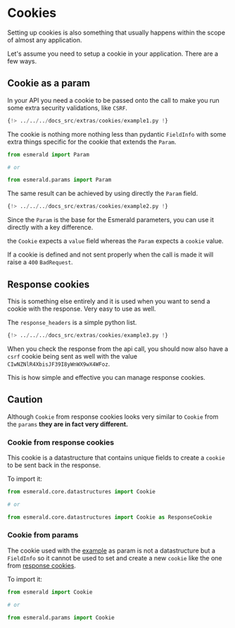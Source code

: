 # Cookies

Setting up cookies is also something that usually happens within the scope of almost any application.

Let's assume you need to setup a cookie in your application. There are a few ways.

## Cookie as a param

In your API you need a cookie to be passed onto the call to make you run some extra security validations, like `CSRF`.

```python hl_lines="12-14"
{!> ../../../docs_src/extras/cookies/example1.py !}
```

The cookie is nothing more nothing less than pydantic `FieldInfo` with some extra things specific for the cookie
that extends the `Param`.

```python
from esmerald import Param

# or

from esmerald.params import Param
```

The same result can be achieved by using directly the `Param` field.

```python hl_lines="12-14"
{!> ../../../docs_src/extras/cookies/example2.py !}
```

Since the `Param` is the base for the Esmerald parameters, you can use it directly with a key difference.

the `Cookie` expects a `value` field whereas the `Param` expects a `cookie` value.

If a cookie is defined and not sent properly when the call is made it will raise a `400` `BadRequest`.

## Response cookies

This is something else entirely and it is used when you want to send a cookie with the response. Very easy to use
as well.

The `response_headers` is a simple python list.

```python hl_lines="13-20"
{!> ../../../docs_src/extras/cookies/example3.py !}
```

When you check the response from the api call, you should now also have a `csrf` cookie being sent as well with the
value `CIwNZNlR4XbisJF39I8yWnWX9wX4WFoz`.

This is how simple and effective you can manage response cookies.

## Caution

Although `Cookie` from response cookies looks very similar to `Cookie` from the `params`
**they are in fact very different.**

### Cookie from response cookies

This cookie is a datastructure that contains unique fields to create a `cookie` to be sent back in the response.

To import it:

```python
from esmerald.core.datastructures import Cookie

# or

from esmerald.core.datastructures import Cookie as ResponseCookie
```

### Cookie from params

The cookie used with the [example](#cookie-as-a-param) as param is not a datastructure but a `FieldInfo` so it cannot
be used to set and create a new `cookie` like the one from [response cookies](#response-cookies).

To import it:

```python
from esmerald import Cookie

# or

from esmerald.params import Cookie
```
